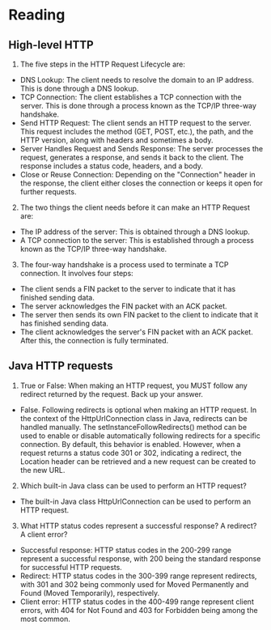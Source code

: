 # Reading

## High-level HTTP

1. The five steps in the HTTP Request Lifecycle are:

- DNS Lookup: The client needs to resolve the domain to an IP address. This is done through a DNS lookup.
- TCP Connection: The client establishes a TCP connection with the server. This is done through a process known as the TCP/IP three-way handshake.
- Send HTTP Request: The client sends an HTTP request to the server. This request includes the method (GET, POST, etc.), the path, and the HTTP version, along with headers and sometimes a body.
- Server Handles Request and Sends Response: The server processes the request, generates a response, and sends it back to the client. The response includes a status code, headers, and a body.
- Close or Reuse Connection: Depending on the "Connection" header in the response, the client either closes the connection or keeps it open for further requests.

2. The two things the client needs before it can make an HTTP Request are:

- The IP address of the server: This is obtained through a DNS lookup.
- A TCP connection to the server: This is established through a process known as the TCP/IP three-way handshake.

3. The four-way handshake is a process used to terminate a TCP connection. It involves four steps:

- The client sends a FIN packet to the server to indicate that it has finished sending data.
- The server acknowledges the FIN packet with an ACK packet.
- The server then sends its own FIN packet to the client to indicate that it has finished sending data.
- The client acknowledges the server's FIN packet with an ACK packet. After this, the connection is fully terminated.

## Java HTTP requests

1. True or False: When making an HTTP request, you MUST follow any redirect returned by the request. Back up your answer.
- False. Following redirects is optional when making an HTTP request. In the context of the HttpUrlConnection class in Java, redirects can be handled manually. The setInstanceFollowRedirects() method can be used to enable or disable automatically following redirects for a specific connection. By default, this behavior is enabled. However, when a request returns a status code 301 or 302, indicating a redirect, the Location header can be retrieved and a new request can be created to the new URL.

2. Which built-in Java class can be used to perform an HTTP request?
- The built-in Java class HttpUrlConnection can be used to perform an HTTP request.

3. What HTTP status codes represent a successful response? A redirect? A client error?
- Successful response: HTTP status codes in the 200-299 range represent a successful response, with 200 being the standard response for successful HTTP requests.
- Redirect: HTTP status codes in the 300-399 range represent redirects, with 301 and 302 being commonly used for Moved Permanently and Found (Moved Temporarily), respectively.
- Client error: HTTP status codes in the 400-499 range represent client errors, with 404 for Not Found and 403 for Forbidden being among the most common.
